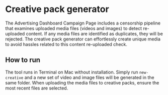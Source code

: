# Creative pack generator
The Advertising Dashboard Campaign Page includes a censorship pipeline that examines uploaded media files (videos and images) to detect re-uploaded content. If any media files are identified as duplicates, they will be rejected. 
The creative pack generator can effortlessly create unique media to avoid hassles related to this content re-uploaded check.

## How to run
The tool runs in Terminal on Mac without installation.
Simply run `new-creative` and a new set of video and image files will be generated in the same folder.
When uploading the media files to creative packs, ensure the most recent files are selected.

